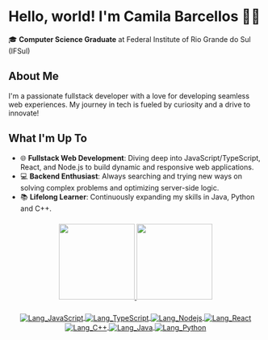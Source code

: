 # Hello, world! I'm Camila Barcellos 👋😊

🎓 **Computer Science Graduate** at Federal Institute of Rio Grande do Sul (IFSul)

## About Me
I'm a passionate fullstack developer with a love for developing seamless web experiences. My journey in tech is fueled by curiosity and a drive to innovate!

## What I'm Up To
- 🌐 **Fullstack Web Development**: Diving deep into JavaScript/TypeScript, React, and Node.js to build dynamic and responsive web applications.
- 💻 **Backend Enthusiast**: Always searching and trying new ways on solving complex problems and optimizing server-side logic.
- 📚 **Lifelong Learner**: Continuously expanding my skills in Java, Python and C++.

###
<div align="center">
  <a href="https://github.com/camilafbarcellos?tab=repositories"/>
  <img height="150em" src="https://github-readme-stats.vercel.app/api?username=camilafbarcellos&show_icons=true&theme=transparent&include_all_commits=false&count_private=true"/>
  <img height="150em" src="https://github-readme-stats.vercel.app/api/top-langs/?username=camilafbarcellos&layout=compact&theme=transparent"/>
</div>

###
<div align="center">
  <img align="center" alt="Lang_JavaScript" src="https://img.shields.io/badge/javascript-%23323330.svg?style=for-the-badge&logo=javascript&logoColor=%23F7DF1E">
  <img align="center" alt="Lang_TypeScript" src="https://img.shields.io/badge/TypeScript-007ACC?style=for-the-badge&logo=typescript&logoColor=white">
  <img align="center" alt="Lang_Nodejs" src="https://img.shields.io/badge/Node.js-43853D?style=for-the-badge&logo=node.js&logoColor=white">
  <img align="center" alt="Lang_React" src="https://img.shields.io/badge/React-20232A?style=for-the-badge&logo=react&logoColor=61DAFB">
  <img align="center" alt="Lang_C++" src="https://img.shields.io/badge/C%2B%2B-00599C?style=for-the-badge&logo=c%2B%2B&logoColor=white">
  <img align="center" alt="Lang_Java" src="https://img.shields.io/badge/Java-ED8B00?style=for-the-badge&logo=java&logoColor=white">
  <img align="center" alt="Lang_Python" src="https://img.shields.io/badge/python-3670A0?style=for-the-badge&logo=python&logoColor=ffdd54">
</div>
